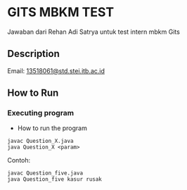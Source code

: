 # GITS MBKM TEST

Jawaban dari Rehan Adi Satrya untuk test intern mbkm Gits

## Description

Email: 13518061@std.stei.itb.ac.id

## How to Run

### Executing program

* How to run the program
```
javac Question_X.java
java Question_X <param>
```
Contoh:
```
javac Question_five.java
java Question_five kasur rusak
```